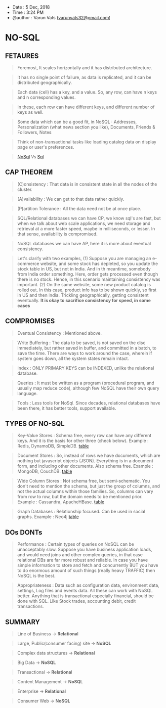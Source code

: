 * Date : 5 Dec, 2018
* Time : 3:24 PM
* @author : Varun Vats (varunvats32@gmail.com)

# NO-SQL

## FETAURES

> Foremost, It scales horizontally and it has distributed architecture.

> It has no single point of failure, as data is replicated, and it can be distributed geographically.

> Each data (cell) has a key, and a value. So, any row, can have n keys and n corresponding values.

> In these, each row can have different keys, and different number of keys as well.

> Some data which can be a good fit, in NoSQL : Addresses, Personalization (what news section you like), Documents, Friends & Followers, Notes

> Think of non-transactional tasks like loading catalog data on display page or user's preferences.

> [NoSql](https://www.flickr.com/photos/168435189@N03/44371371010/in/dateposted-public/) Vs [Sql](https://www.flickr.com/photos/168435189@N03/44371371170/in/dateposted-public/)

## CAP THEOREM

> (C)onsistency : That data is in consistent state in all the nodes of the cluster.

> (A)vailability : We can get to that data rather quickly.

> (P)artition Tolerance : All the data need not be at once place.

> SQL/Relational databases we can have CP, we know sql's are fast, but when we talk about web scale applications, we need storage and retrieval
at a more faster speed, maybe in milliseconds, or lesser. In that sense, availability is compromised.

> NoSQL databases we can have AP, here it is more about eventual consistency.

> Let's clarify with two examples, (1) Suppose you are managing an e-commerce website, and some stock has depleted, so you update the stock table in US,
but not in India. And in th meantime, somebody from India order something. Here, order gets processed even though there is no stock. Hence, in this scenario
maintaining consistency was important.
(2) On the same website, some new product catalog is rolled out. In this case, product info has to be shown quickly, so first in US and then India. Trickling
geographically, getting consistent eventually. __It is okay to sacrifice consistency for speed, in some cases__


## COMPROMISES

> Eventual Consistency : Mentioned above.

> Write Buffering : The data to be saved, is not saved on the disc immediately, but rather saved in buffer, and committed in a batch, to save the time.
There are ways to work around the case, wherein if system goes down, all the system states remain intact.

> Index : ONLY PRIMARY KEYS can be INDEXED, unlike the relational database.

> Queries : It must be written as a program (procedural program, and usually map reduce code), although few NoSQL have their own query language.

> Tools : Less tools for NoSql. Since decades, relational databases have been there, it has better tools, support available.


## TYPES OF NO-SQL

> Key-Value Stores : Schema free, every row can have any different keys. And it is the basis for other three (check below).
Example : Redis, DynamoDB, SimpleDB. [table](https://www.flickr.com/photos/168435189@N03/44371372020/in/dateposted-public/)

> Document Stores : So, instead of rows we have documents, which are nothing but javascript objects (JSON). Everything is in a document form, and including
other documents. Also schema free.
Example : MongoDB, CouchDB. [table](https://www.flickr.com/photos/168435189@N03/44371371710/in/dateposted-public/)

> Wide Column Stores : Not schema free, but semi-schematic. You don't need to mention the schema, but just the group of columns, and not the actual
columns within those families. So, columns can vary from row to row, but the domain needs to be mentioned prior.
Example : Cassandra, ApacheHBase. [table](https://www.flickr.com/photos/168435189@N03/44371371900/in/dateposted-public/)

> Graph Databases : Relationship focused. Can be used in social graphs.
Example : Neo4j [table](https://www.flickr.com/photos/168435189@N03/44371371330/in/dateposted-public/)


## DOs DONTs

> Performance : Certain types of queries on NoSQL can be unacceptably slow. Suppose you have business application loads, and would need joins and other complex
queries, in that case relational DBs are far more robust and reliable. In case you have simple information to store and fetch and concurrently BUT you have to
do enormous amount of such things (really heavy TRAFFIC) then NoSQL is the best.

> Appropriateness : Data such as configuration data, environment data, settings, Log files and events data. All these can work with NoSQL better. Anything that
is transactional especially financial, should be done with SQL. Like Stock trades, accounting debit, credit transactions.


## SUMMARY

> Line of Business -> __Relational__

> Large, Public(consumer facing) site -> __NoSQL__

> Complex data structures -> __Relational__

> Big Data -> __NoSQL__

> Transactional -> __Relational__

> Content Management -> __NoSQL__

> Enterprise -> __Relational__

> Consumer Web -> __NoSQL__
